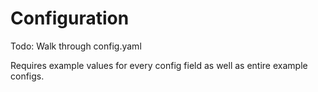 # Configuration

Todo: Walk through config.yaml

Requires example values for every config field as well as entire example configs.

